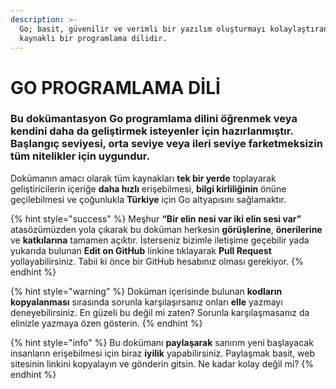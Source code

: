 ```yaml
---
description: >-
  Go; basit, güvenilir ve verimli bir yazılım oluşturmayı kolaylaştıran açık
  kaynaklı bir programlama dilidir.
---
```


# GO PROGRAMLAMA DİLİ

### Bu dokümantasyon Go programlama dilini öğrenmek veya kendini daha da geliştirmek isteyenler için hazırlanmıştır. Başlangıç seviyesi, orta seviye veya ileri seviye farketmeksizin tüm nitelikler için uygundur.

Dokümanın amacı olarak tüm kaynakları **tek bir yerde** toplayarak geliştiricilerin içeriğe **daha hızlı** erişebilmesi, **bilgi kirliliğinin** önüne geçilebilmesi ve çoğunlukla **Türkiye** için Go altyapısını sağlamaktır.

{% hint style="success" %}
Meşhur **“Bir elin nesi var iki elin sesi var”** atasözümüzden yola çıkarak bu doküman herkesin **görüşlerine**, **önerilerine** ve **katkılarına** tamamen açıktır. İsterseniz bizimle iletişime geçebilir yada yukarıda bulunan **Edit on GitHub** linkine tıklayarak **Pull Request** yollayabilirsiniz. Tabii ki önce bir GitHub hesabınız olması gerekiyor.
{% endhint %}

{% hint style="warning" %}
Doküman içerisinde bulunan **kodların kopyalanması** sırasında sorunla karşılaşırsanız onları **elle** yazmayı deneyebilirsiniz. En güzeli bu değil mi zaten? Sorunla karşılaşmasanız da elinizle yazmaya özen gösterin.
{% endhint %}

{% hint style="info" %}
Bu dokümanı **paylaşarak** sanırım yeni başlayacak insanların erişebilmesi için biraz **iyilik** yapabilirsiniz. Paylaşmak basit, web sitesinin linkini kopyalayın ve gönderin gitsin. Ne kadar kolay değil mi?
{% endhint %}

